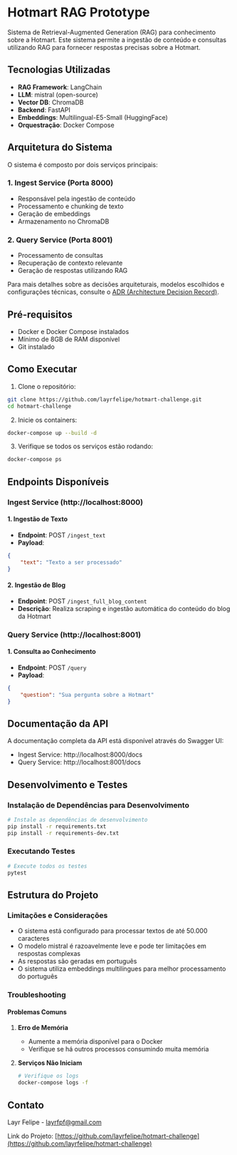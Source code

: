 # Hotmart RAG Prototype

Sistema de Retrieval-Augmented Generation (RAG) para conhecimento sobre a Hotmart. Este sistema permite a ingestão de conteúdo e consultas utilizando RAG para fornecer respostas precisas sobre a Hotmart.

## Tecnologias Utilizadas
- **RAG Framework**: LangChain
- **LLM**: mistral (open-source)
- **Vector DB**: ChromaDB
- **Backend**: FastAPI
- **Embeddings**: Multilingual-E5-Small (HuggingFace)
- **Orquestração**: Docker Compose

## Arquitetura do Sistema

O sistema é composto por dois serviços principais:

### 1. Ingest Service (Porta 8000)
- Responsável pela ingestão de conteúdo
- Processamento e chunking de texto
- Geração de embeddings
- Armazenamento no ChromaDB

### 2. Query Service (Porta 8001)
- Processamento de consultas
- Recuperação de contexto relevante
- Geração de respostas utilizando RAG

Para mais detalhes sobre as decisões arquiteturais, modelos escolhidos e configurações técnicas, consulte o [ADR (Architecture Decision Record)](ADR.md).

## Pré-requisitos
- Docker e Docker Compose instalados
- Mínimo de 8GB de RAM disponível
- Git instalado

## Como Executar

1. Clone o repositório:
```bash
git clone https://github.com/layrfelipe/hotmart-challenge.git
cd hotmart-challenge
```

2. Inicie os containers:
```bash
docker-compose up --build -d
```

3. Verifique se todos os serviços estão rodando:
```bash
docker-compose ps
```

## Endpoints Disponíveis

### Ingest Service (http://localhost:8000)

#### 1. Ingestão de Texto
- **Endpoint**: POST `/ingest_text`
- **Payload**:
```json
{
    "text": "Texto a ser processado"
}
```

#### 2. Ingestão de Blog
- **Endpoint**: POST `/ingest_full_blog_content`
- **Descrição**: Realiza scraping e ingestão automática do conteúdo do blog da Hotmart

### Query Service (http://localhost:8001)

#### 1. Consulta ao Conhecimento
- **Endpoint**: POST `/query`
- **Payload**:
```json
{
    "question": "Sua pergunta sobre a Hotmart"
}
```

## Documentação da API

A documentação completa da API está disponível através do Swagger UI:
- Ingest Service: http://localhost:8000/docs
- Query Service: http://localhost:8001/docs

## Desenvolvimento e Testes

### Instalação de Dependências para Desenvolvimento
```bash
# Instale as dependências de desenvolvimento
pip install -r requirements.txt
pip install -r requirements-dev.txt
```

### Executando Testes
```bash
# Execute todos os testes
pytest
```

## Estrutura do Projeto

### Limitações e Considerações

- O sistema está configurado para processar textos de até 50.000 caracteres
- O modelo mistral é razoavelmente leve e pode ter limitações em respostas complexas
- As respostas são geradas em português
- O sistema utiliza embeddings multilíngues para melhor processamento do português

### Troubleshooting

#### Problemas Comuns

1. **Erro de Memória**
   - Aumente a memória disponível para o Docker
   - Verifique se há outros processos consumindo muita memória

2. **Serviços Não Iniciam**
   ```bash
   # Verifique os logs
   docker-compose logs -f
   ```

## Contato

Layr Felipe - [layrfpf@gmail.com](mailto:layrfpf@gmail.com)

Link do Projeto: [https://github.com/layrfelipe/hotmart-challenge](https://github.com/layrfelipe/hotmart-challenge)